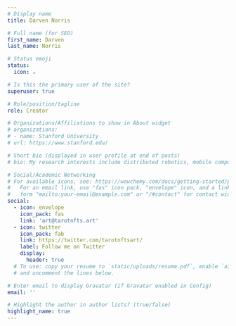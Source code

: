 ```yaml
---
# Display name
title: Darven Norris

# Full name (for SEO)
first_name: Darven
last_name: Norris

# Status emoji
status:
  icon: ☕️

# Is this the primary user of the site?
superuser: true

# Role/position/tagline
role: Creator

# Organizations/Affiliations to show in About widget
# organizations:
# - name: Stanford University
# url: https://www.stanford.edu/

# Short bio (displayed in user profile at end of posts)
# bio: My research interests include distributed robotics, mobile computing and programmable matter.

# Social/Academic Networking
# For available icons, see: https://wowchemy.com/docs/getting-started/page-builder/#icons
#   For an email link, use "fas" icon pack, "envelope" icon, and a link in the
#   form "mailto:your-email@example.com" or "/#contact" for contact widget.
social:
  - icon: envelope
    icon_pack: fas
    link: 'art@tarotnfts.art'
  - icon: twitter
    icon_pack: fab
    link: https://twitter.com/tarotnftsart/
    label: Follow me on Twitter
    display:
      header: true
  # To use: copy your resume to `static/uploads/resume.pdf`, enable `ai` icons in `params.yaml`,
  # and uncomment the lines below.

# Enter email to display Gravatar (if Gravatar enabled in Config)
email: ''

# Highlight the author in author lists? (true/false)
highlight_name: true
---
```


